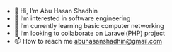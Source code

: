 - 👋 Hi, I’m Abu Hasan Shadhin
- 👀 I’m interested in software engineering
- 🌱 I’m currently learning basic computer networking
- 💞️ I’m looking to collaborate on Laravel(PHP) project
- 📫 How to reach me abuhasanshadhin@gmail.com

<!---
abuhasanshadhin/abuhasanshadhin is a ✨ special ✨ repository because its `README.md` (this file) appears on your GitHub profile.
You can click the Preview link to take a look at your changes.
--->
